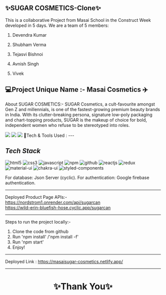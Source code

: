 ✨SUGAR COSMETICS-Clone✨
---
This is a collaborative Project from Masai School in the Construct Week developed in 5 days. We are a team of 5 members:

1. Devendra Kumar

2. Shubham Verma 

3. Tejasvi Bishnoi

4. Avnish Singh

4. Vivek

💻Project Unique Name :- Masai Cosmetics ✈️
---
About SUGAR COSMETICS:- SUGAR Cosmetics, a cult-favourite amongst Gen Z and millennials, is one of the fastest-growing premium beauty brands in India. With its clutter-breaking persona, signature low-poly packaging and chart-topping products, SUGAR is the makeup of choice for bold, independent women who refuse to be stereotyped into roles.

<img src="https://in.sugarcosmetics.com/_next/image?url=https%3A%2F%2Fd32baadbbpueqt.cloudfront.net%2FHomepage%2Fa7bfdf05-ad0e-4c24-ab48-7ff64e9115b8.jpg&w=1920&q=75"/>

<img src="https://in.sugarcosmetics.com/_next/image?url=https://d32baadbbpueqt.cloudfront.net/Homepage/b16a42b1-3e35-42bb-b122-a517e75c490e.jpg&w=1920&q=75"/>

<img src="https://in.sugarcosmetics.com/_next/image?url=https%3A%2F%2Fd32baadbbpueqt.cloudfront.net%2FHomepage%2F42422d36-dda3-4de8-af72-9920d51cc644.jpg&w=1920&q=75"/>
💫Tech & Tools Used :
---

<h2><i>Tech Stack</i></h2>
<p>
    <img src="https://img.shields.io/badge/HTML5-E34F26?style=for-the-badge&logo=html5&logoColor=white" alt="html5" />
    <img src="https://img.shields.io/badge/CSS3-1572B6?style=for-the-badge&logo=css3&logoColor=white" alt="css3" />
    <img src="https://img.shields.io/badge/JavaScript-323330?style=for-the-badge&logo=javascript&logoColor=F7DF1E" alt="javascript" />
    <img src="https://img.shields.io/badge/npm-CB3837?style=for-the-badge&logo=npm&logoColor=white" alt="npm" />
    <img src="https://img.shields.io/badge/GitHub-100000?style=for-the-badge&logo=github&logoColor=white" alt="github" />
    <img src="https://img.shields.io/badge/React-20232A?style=for-the-badge&logo=react&logoColor=61DAFB" alt="reactjs" />
    <img src="https://img.shields.io/badge/Redux-593D88?style=for-the-badge&logo=redux&logoColor=white" alt="redux" />
    <img src="https://img.shields.io/badge/Material%20UI-007FFF?style=for-the-badge&logo=mui&logoColor=white" alt="material-ui" />
    <img src="https://img.shields.io/badge/Chakra%20UI-3bc7bd?style=for-the-badge&logo=chakraui&logoColor=white" alt="chakra-ui" />
    <img src="https://img.shields.io/badge/styled--components-DB7093?style=for-the-badge&logo=styled-components&logoColor=white" alt="styled-components" />
</p>

For database: Json Server (cyclic).
For authentication: Google firebase authentication.

------
Deployed Product Page APIs:-
<br/>
https://nordstrom1.onrender.com/api/sugarcan
<br/>
https://wild-erin-bluefish-hose.cyclic.app/sugarcan

---
Steps to run the project locally:-
1. Clone the code from github
2. Run 'npm install' /'npm install -f'
3. Run 'npm start'
4. Enjoy! 

---
Deployed Link :  https://masaisugar-cosmetics.netlify.app/


----
<h1 align="center">✨Thank You✨</h1>
